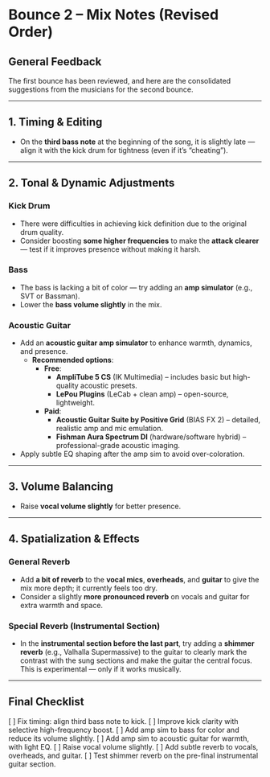 # Bounce 2 – Mix Notes (Revised Order)

## General Feedback
The first bounce has been reviewed, and here are the consolidated suggestions from the musicians for the second bounce.

---

## 1. Timing & Editing
- On the **third bass note** at the beginning of the song, it is slightly late — align it with the kick drum for tightness (even if it’s “cheating”).

---

## 2. Tonal & Dynamic Adjustments
### Kick Drum
- There were difficulties in achieving kick definition due to the original drum quality.
- Consider boosting **some higher frequencies** to make the **attack clearer** — test if it improves presence without making it harsh.

### Bass
- The bass is lacking a bit of color — try adding an **amp simulator** (e.g., SVT or Bassman).
- Lower the **bass volume slightly** in the mix.

### Acoustic Guitar
- Add an **acoustic guitar amp simulator** to enhance warmth, dynamics, and presence.
  - **Recommended options**:
    - **Free**:
      - **AmpliTube 5 CS** (IK Multimedia) – includes basic but high-quality acoustic presets.
      - **LePou Plugins** (LeCab + clean amp) – open-source, lightweight.
    - **Paid**:
      - **Acoustic Guitar Suite by Positive Grid** (BIAS FX 2) – detailed, realistic amp and mic emulation.
      - **Fishman Aura Spectrum DI** (hardware/software hybrid) – professional-grade acoustic imaging.
- Apply subtle EQ shaping after the amp sim to avoid over-coloration.

---

## 3. Volume Balancing
- Raise **vocal volume slightly** for better presence.

---

## 4. Spatialization & Effects
### General Reverb
- Add **a bit of reverb** to the **vocal mics**, **overheads**, and **guitar** to give the mix more depth; it currently feels too dry.
- Consider a slightly **more pronounced reverb** on vocals and guitar for extra warmth and space.

### Special Reverb (Instrumental Section)
- In the **instrumental section before the last part**, try adding a **shimmer reverb** (e.g., Valhalla Supermassive) to the guitar to clearly mark the contrast with the sung sections and make the guitar the central focus. This is experimental — only if it works musically.

---

## Final Checklist
[ ] Fix timing: align third bass note to kick.
[ ] Improve kick clarity with selective high-frequency boost.
[ ] Add amp sim to bass for color and reduce its volume slightly.
[ ] Add amp sim to acoustic guitar for warmth, with light EQ.
[ ] Raise vocal volume slightly.
[ ] Add subtle reverb to vocals, overheads, and guitar.
[ ] Test shimmer reverb on the pre-final instrumental guitar section.
